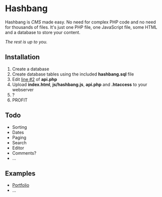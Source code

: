 Hashbang
========

Hashbang is *CMS* made easy. No need for complex PHP code and no need
for thousands of files. It's just one PHP file, one JavaScript file,
some HTML and a database to store your content.

*The rest is up to you.*

Installation
------------

1. Create a database
2. Create database tables using the included **hashbang.sql** file
2. Edit [line #2](https://github.com/k3min/hashbang/blob/master/api.php#L2) of **api.php**
3. Upload **index.html**, **js/hashbang.js**, **api.php** and **.htaccess** to your webserver
4. ?
5. PROFIT

Todo
----

- Sorting
- Dates
- Paging
- Search
- Editor
- Comments?
- ...

Examples
--------

- [Portfolio](http://k3min.eu/)
- ...